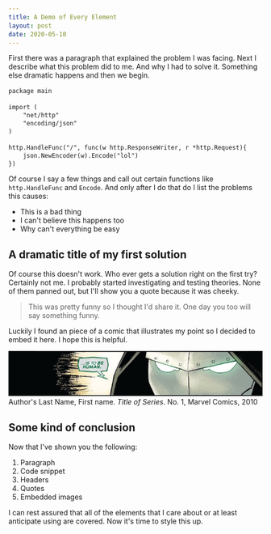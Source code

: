 ```yaml
---
title: A Demo of Every Element
layout: post
date: 2020-05-10
---
```


First there was a paragraph that explained the problem I was facing. Next I
describe what this problem did to me. And why I had to solve it. Something else
dramatic happens and then we begin.

```
package main

import (
	"net/http"
	"encoding/json"
)

http.HandleFunc("/", func(w http.ResponseWriter, r *http.Request){
	json.NewEncoder(w).Encode("lol")
})
```

Of course I say a few things and call out certain functions like
`http.HandleFunc` and `Encode`. And only after I do that do I list the problems
this causes:

* This is a bad thing
* I can't believe this happens too
* Why can't everything be easy

## A dramatic title of my first solution

Of course this doesn't work. Who ever gets a solution right on the first try?
Certainly not me. I probably started investigating and testing theories. None of
them panned out, but I'll show you a quote because it was cheeky.

> This was pretty funny so I thought I'd share it. One day you too will say
> something funny.

Luckily I found an piece of a comic that illustrates my point so I decided to
embed it here. I hope this is helpful.

![Demo image of Dr. Doom](/assets/images/demo-image.jpg)
Author's Last Name, First name. _Title of Series_. No. 1, Marvel Comics, 2010

## Some kind of conclusion

Now that I've shown you the following:

1. Paragraph
2. Code snippet
3. Headers
4. Quotes
5. Embedded images

I can rest assured that all of the elements that I care about or at least
anticipate using are covered. Now it's time to style this up.

